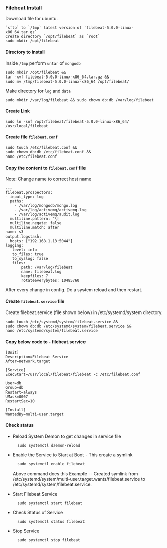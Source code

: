 ### Filebeat Install

Download file for ubuntu. 
 
    `sftp` to `/tmp` latest version of `filebeat-5.0.0-linux-x86_64.tar.gz`
    Create directory `/opt/filebeat` as `root` 
    sudo mkdir /opt/filebeat
    
#### Directory to install    
Inside `/tmp` perform `untar` of `mongodb`

    sudo mkdir /opt/filebeat &&
    tar -xvf filebeat-5.0.0-linux-x86_64.tar.gz &&
    sudo mv /tmp/filebeat-5.0.0-linux-x86_64 /opt/filebeat/
    
Make directory for `log` and `data`    
    
    sudo mkdir /var/log/filebeat && sudo chown db:db /var/log/filebeat
    
#### Create Link  

    sudo ln -snf /opt/filebeat/filebeat-5.0.0-linux-x86_64/ /usr/local/filebeat
    
#### Create file `filebeat.conf` 
    
    sudo touch /etc/filebeat.conf && 
    sudo chown db:db /etc/filebeat.conf && 
    nano /etc/filebeat.conf
     
#### Copy the content to `filebeat.conf` file

Note: Change name to correct host name
     
    ---
    filebeat.prospectors:
    - input_type: log
      paths:
        - /var/log/mongodb/mongo.log
        - /var/log/activemq/activemq.log
        - /var/log/activemq/audit.log
      multiline.pattern: ^\[
      multiline.negate: false
      multiline.match: after
    name: s3
    output.logstash:
      hosts: ["192.168.1.13:5044"]
    logging:
       level: info
       to_files: true
       to_syslog: false
       files:
           path: /var/log/filebeat
           name: filebeat.log
           keepfiles: 7
           rotateeverybytes: 10485760
           
After every change in config. Do a system reload and then restart.            
           
#### Create `filebeat.service` file
           
Create filebeat.service (file shown below) in /etc/systemd/system  directory.     
      
    sudo touch /etc/systemd/system/filebeat.service &&
    sudo chown db:db /etc/systemd/system/filebeat.service &&
    nano /etc/systemd/system/filebeat.service
    
#### Copy below code to - filebeat.service  
  
    [Unit]
    Description=Filebeat Service
    After=network.target
    
    [Service]
    ExecStart=/usr/local/filebeat/filebeat -c /etc/filebeat.conf
    
    User=db
    Group=db
    Restart=always
    UMask=0007
    RestartSec=10
    
    [Install]
    WantedBy=multi-user.target
    
#### Check status     
    
- Reload System Demon to get changes in service file

    	sudo systemctl daemon-reload
- Enable the Service to Start at Boot - This create a symlink
    
        sudo systemctl enable filebeat
    
    Above command does this Example -- Created symlink from /etc/systemd/system/multi-user.target.wants/filebeat.service to /etc/systemd/system/filebeat.service.	
- Start Filebeat Service

        sudo systemctl start filebeat
- Check Status of Service
        
        sudo systemctl status filebeat
- Stop Service

        sudo systemctl stop filebeat